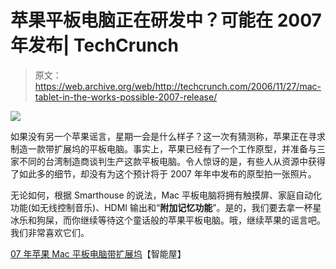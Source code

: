 # 苹果平板电脑正在研发中？可能在 2007 年发布| TechCrunch

> 原文：<https://web.archive.org/web/http://techcrunch.com/2006/11/27/mac-tablet-in-the-works-possible-2007-release/>

![](img/44f13580b8dee30a831500a962941cda.png)

如果没有另一个苹果谣言，星期一会是什么样子？这一次有猜测称，苹果正在寻求制造一款带扩展坞的平板电脑。事实上，苹果已经有了一个工作原型，并准备与三家不同的台湾制造商谈判生产这款平板电脑。令人惊讶的是，有些人从资源中获得了如此多的细节，却没有为这个预计将于 2007 年年中发布的原型拍一张照片。

无论如何，根据 Smarthouse 的说法，Mac 平板电脑将拥有触摸屏、家庭自动化功能(如无线控制音乐)、HDMI 输出和“**附加记忆功能**”。是的，我们要去拿一杯星冰乐和狗屎，而你继续等待这个童话般的苹果平板电脑。哦，继续苹果的谣言吧。我们非常喜欢它们。

[07 年苹果 Mac 平板电脑带扩展坞](https://web.archive.org/web/20161012015016/http://www.smarthouse.com.au/Automation/Display_Panels?Article=/Automation/Display%20Panels/H9R6N2M2)【智能屋】